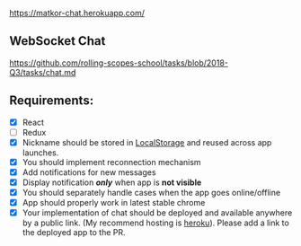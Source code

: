 https://matkor-chat.herokuapp.com/
## WebSocket Chat
https://github.com/rolling-scopes-school/tasks/blob/2018-Q3/tasks/chat.md
## Requirements:
- [X] React
- [ ] Redux
- [X] Nickname should be stored in [LocalStorage](https://developer.mozilla.org/en-US/docs/Web/API/Window/localStorage) and reused across app launches.
- [X] You should implement reconnection mechanism
- [X] Add notifications for new messages
- [X] Display notification **_only_** when app is **not visible**
- [X] You should separately handle cases when the app goes online/offline
- [X] App should properly work in latest stable chrome
- [X] Your implementation of chat should be deployed and available anywhere by a public link. (My recommend hosting is [heroku](https://www.heroku.com/)). Please add a link to the deployed app to the PR.
